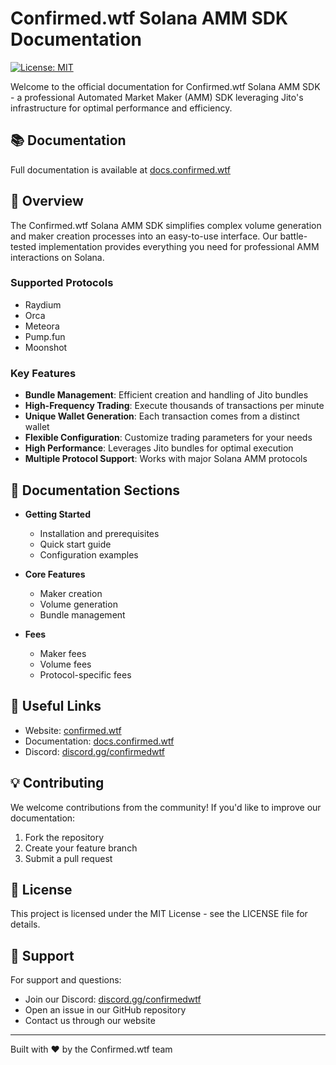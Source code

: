 # Confirmed.wtf Solana AMM SDK Documentation

[![License: MIT](https://img.shields.io/badge/License-MIT-yellow.svg)](https://opensource.org/licenses/MIT)

Welcome to the official documentation for Confirmed.wtf Solana AMM SDK - a professional Automated Market Maker (AMM) SDK leveraging Jito's infrastructure for optimal performance and efficiency.

## 📚 Documentation

Full documentation is available at [docs.confirmed.wtf](https://docs.confirmed.wtf)

## 🚀 Overview

The Confirmed.wtf Solana AMM SDK simplifies complex volume generation and maker creation processes into an easy-to-use interface. Our battle-tested implementation provides everything you need for professional AMM interactions on Solana.

### Supported Protocols

- Raydium
- Orca
- Meteora
- Pump.fun
- Moonshot

### Key Features

- **Bundle Management**: Efficient creation and handling of Jito bundles
- **High-Frequency Trading**: Execute thousands of transactions per minute
- **Unique Wallet Generation**: Each transaction comes from a distinct wallet
- **Flexible Configuration**: Customize trading parameters for your needs
- **High Performance**: Leverages Jito bundles for optimal execution
- **Multiple Protocol Support**: Works with major Solana AMM protocols

## 📖 Documentation Sections

- **Getting Started**
  - Installation and prerequisites
  - Quick start guide
  - Configuration examples
  
- **Core Features**
  - Maker creation
  - Volume generation
  - Bundle management
  
- **Fees**
  - Maker fees
  - Volume fees
  - Protocol-specific fees

## 🔗 Useful Links

- Website: [confirmed.wtf](https://confirmed.wtf)
- Documentation: [docs.confirmed.wtf](https://docs.confirmed.wtf)
- Discord: [discord.gg/confirmedwtf](https://discord.gg/confirmedwtf)

## 💡 Contributing

We welcome contributions from the community! If you'd like to improve our documentation:

1. Fork the repository
2. Create your feature branch
3. Submit a pull request

## 📝 License

This project is licensed under the MIT License - see the LICENSE file for details.

## 🤝 Support

For support and questions:
- Join our Discord: [discord.gg/confirmedwtf](https://discord.gg/confirmedwtf)
- Open an issue in our GitHub repository
- Contact us through our website

---

Built with ❤️ by the Confirmed.wtf team
